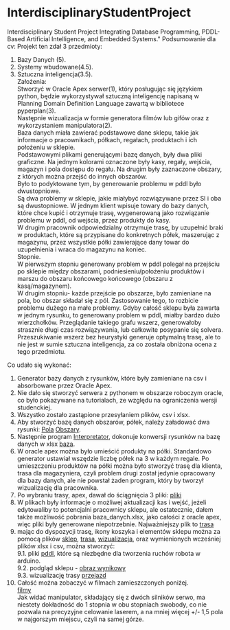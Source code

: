 # InterdisciplinaryStudentProject
Interdisciplinary Student Project Integrating Database Programming, PDDL-Based Artificial Intelligence, and Embedded Systems."
Podsumowanie dla cv:
Projekt ten zdał 3 przedmioty:
1. Bazy Danych (5).
2. Systemy wbudowane(4.5).
3. Sztuczna inteligencja(3.5).  
Założenia:  
Stworzyć w Oracle Apex serwer(1), który posługując się językiem python, będzie wykorzystywał sztuczną inteligencję napisaną w Planning Domain Definition Language zawartą w bibliotece pyperplan(3).  
Następnie wizualizacja w formie generatora filmów lub gifów oraz z wykorzystaniem manipulatora(2).  
Baza danych miała zawierać podstawowe dane sklepu, takie jak informacje o pracownikach, półkach, regałach, produktach i ich położeniu w sklepie.  
Podstawowymi plikami generującymi bazę danych, były dwa pliki graficzne. Na jednym kolorami oznaczone były kasy, regały, wejścia, magazyn i pola dostępu do regału. Na drugim były zaznaczone obszary, z których można przejść do innych obszarów.  
Było to podyktowane tym, by generowanie problemu w pddl było dwustopniowe.  
Są dwa problemy  w sklepie, jakie miałybyć rozwiązywane przez SI i oba są dwustopniowe. W jednym klient wpisuje towary do bazy danych, które chce kupić i otrzymuje trasę, wygenerowaną jako rozwiązanie problemu w pddl, od wejścia, przez produkty do kasy.  
W drugim pracownik odpowiedzialny otrzymuje trasę, by uzupełnić braki w produktach, które są przypisane do konkretnych półek, maszerując z magazynu, przez wszystkie półki zawierające dany towar do uzupełnienia i wraca do magazynu na koniec.  
Stopnie.  
W pierwszym stopniu generowany problem w pddl polegał na przejściu po sklepie między obszarami, podniesieniu/położeniu produktów i marszu do obszaru końcowego końcowego (obszaru z kasą/magazynem).  
W drugim stopniu- każde przejście po obszarze, było zamieniane na pola, bo obszar składał się z pól. Zastosowanie tego, to rozbicie problemu dużego na małe problemy. Gdyby całość sklepu była zawarta w jednym rysunku, to generowany problem w pddl, miałby bardzo dużo wierzchołków. Przeglądanie takiego grafu wszerz, generowałoby strasznie długi czas rozwiązywania, lub całkowite posypanie się solvera. Przeszukiwanie wszerz bez heurystyki generuje optymalną trasę, ale to nie jest w sumie sztuczna inteligencja, za co została obniżona ocena z tego przedmiotu.
  
  
Co udało się wykonać:  
1. Generator bazy danych z rysunków, które były zamieniane na csv i absorbowane przez Oracle Apex.  
2. Nie dało się stworzyć serwera z pythonem w obszarze roboczym oracle, co było pokazywane na tutorialach, ze względu na ograniczenia wersji studenckiej.  
3. Wszystko zostało zastąpione przesyłaniem plików, csv i xlsx.  
4. Aby stworzyć bazę danych obszarów, półek, należy załadować dwa rysunki: [Pola](./img/pola.png) [Obszary](./img/obszary.png).  
5. Następnie program [Interpretator](./interpretator.py), dokonuje konwersji rysunków na bazę danych w xlsx [baza](./baza_danych.xlsx).  
6. W oracle apex można było umieścić produkty na półki. Standardowo generator ustawiał wszędzie liczbę półek na 3 w każdym regale. Po umieszczeniu produktów na półki można było stworzyć trasę dla klienta, trasa dla magazyniera, czyli problem drugi został jedynie opracowany dla bazy danych, ale nie powstał żaden program, który by tworzył wizualizację dla pracownika.  
7. Po wybraniu trasy, apex, dawał do ściągnięcia 3 pliki: [pliki](./mapa/)  
8. W plikach były informacje o możliwej aktualizacji kas i wejść, jeżeli edytowaliby to potencjalni pracownicy sklepu, ale ostatecznie, dałem także możliwość pobrania baza_danych.xlsx, jako całości z oracle apex, więc pliki były generowane niepotrzebnie. Najważniejszy plik to [trasa](./mapa/trasa_dla_produktow.csv)  
9. mając do dyspozycji trasę, ikony koszyka i elementów sklepu można za pomocą plików [sklep](./obrazki.py), [trasa](route-creator.py), [wizualizacja](gify.py), oraz wymienionych wcześniej plików xlsx i csv, można stworzyć:  
9.1. pliki [pddl](./pddl1/), które są niezbędne dla tworzenia ruchów robota w arduino.  
9.2. podgląd sklepu - [obraz wynikowy](./img/obraz_wynikowy.png)  
9.3. wizualizację trasy [przejazd](./img/przejazd.gif)  
10. Całość można zobaczyć w filmach zamieszczonych poniżej.  
[filmy](https://drive.google.com/drive/folders/1RLVU0IjVzTDQKjDrKzV0_8MW3ztkj7lE?usp=sharing)  
Jak widać manipulator, składający się z dwóch silników serwo, ma niestety dokładność do 1 stopnia w obu stopniach swobody, co nie pozwala na precyzyjne celowanie laserem, a na mniej więcej +/- 1,5 pola w najgorszym miejscu, czyli na samej górze.
